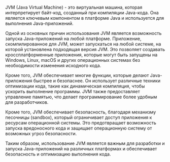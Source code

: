 JVM (Java Virtual Machine) - это виртуальная машина, которая интерпретирует байт-код, созданный при компиляции Java-кода. Она является ключевым компонентом в платформе Java и используется для выполнения Java-приложений.

Одной из основных причин использования JVM является возможность запуска Java-приложений на любой платформе. Приложение, скомпилированное для JVM, может запускаться на любой системе, на которой установлена подходящая версия JVM. Это позволяет создавать кроссплатформенные приложения, которые могут быть запущены на Windows, Linux, macOS и других операционных системах без необходимости изменения исходного кода.

Кроме того, JVM обеспечивает многие функции, которые делают Java-приложения быстрее и безопаснее. Он использует различные техники оптимизации кода, такие как динамическая компиляция, чтобы ускорить выполнение программы. JVM также предоставляет управление памятью, что делает программирование более удобным для разработчиков.

Кроме того, JVM обеспечивает безопасность, благодаря механизму песочницы (sandbox), который ограничивает доступ приложения к ресурсам операционной системы. Это предотвращает возможность запуска вредоносного кода и защищает операционную систему от возможных угроз безопасности.

Таким образом, использование JVM является важным для разработки и запуска Java-приложений на различных платформах и обеспечивает безопасность и оптимизацию выполнения кода.